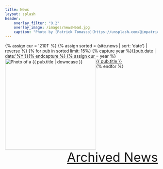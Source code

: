 ```yaml
---
title: News
layout: splash
header:
    overlay_filter: "0.2"
    overlay_image: /images/newsHead.jpg
    caption: "Photo by [Patrick Tomasso](https://unsplash.com/@impatrickt?utm_source=unsplash&utm_medium=referral&utm_content=creditCopyText) on [Unsplash](https://unsplash.com/s/photos/pages?utm_source=unsplash&utm_medium=referral&utm_content=creditCopyText)"
---
```


<div>
{% assign cur = '2101' %}
{% assign sorted = (site.news | sort: 'date') | reverse %}
{% for pub in sorted limit: 15%}
{% capture year %}{{pub.date | date:'%Y'}}{% endcapture %}
{% assign cur = year %}
    <div class="grid-item">
    <a href = "{{ pub.picture }}"> <img src="{{ pub.picture }}" alt="Photo of a {{ pub.title | downcase }}" style="float:left;width:300px;"> </a>
    <a href="{{ pub.link }}">{{ pub.title }}</a>    
    </div>
{% endfor %}

</div>

<a href ="../archive" style="font-size:300%; float:right">Archived News</a>
